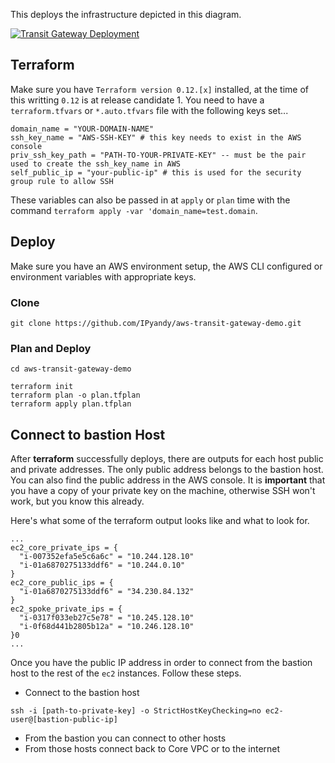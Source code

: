 This deploys the infrastructure depicted in this diagram.

[![Transit Gateway Deployment](images/aws-transit-gateway-demo-hub-spoke-800.png)](images/aws-transit-gateway-demo-hub-spoke.png)

## Terraform

Make sure you have `Terraform version 0.12.[x]` installed, at the time of this writting `0.12` is at release candidate 1. You need to have a `terraform.tfvars` or `*.auto.tfvars` file with the following keys set...

```hcl
domain_name = "YOUR-DOMAIN-NAME"
ssh_key_name = "AWS-SSH-KEY" # this key needs to exist in the AWS console
priv_ssh_key_path = "PATH-TO-YOUR-PRIVATE-KEY" -- must be the pair used to create the ssh_key_name in AWS
self_public_ip = "your-public-ip" # this is used for the security group rule to allow SSH
```

These variables can also be passed in at `apply` or `plan` time with the command `terraform apply -var 'domain_name=test.domain`.

## Deploy

Make sure you have an AWS environment setup, the AWS CLI configured or environment variables with appropriate keys.

### Clone

`git clone https://github.com/IPyandy/aws-transit-gateway-demo.git`

### Plan and Deploy

```shell
cd aws-transit-gateway-demo

terraform init
terraform plan -o plan.tfplan
terraform apply plan.tfplan
```

## Connect to bastion Host

After **terraform** successfully deploys, there are outputs for each host public and private addresses. The only public address belongs to the bastion host. You can also find the public address in the AWS console. It is **important** that you have a copy of your private key on the machine, otherwise SSH won't work, but you know this already.

Here's what some of the terraform output looks like and what to look for.

```shell
...
ec2_core_private_ips = {
  "i-007352efa5e5c6a6c" = "10.244.128.10"
  "i-01a6870275133ddf6" = "10.244.0.10"
}
ec2_core_public_ips = {
  "i-01a6870275133ddf6" = "34.230.84.132"
}
ec2_spoke_private_ips = {
  "i-0317f033eb27c5e78" = "10.245.128.10"
  "i-0f68d441b2805b12a" = "10.246.128.10"
}0
...
```

Once you have the public IP address in order to connect from the bastion host to the rest of the `ec2` instances. Follow these steps.

-   Connect to the bastion host

`ssh -i [path-to-private-key] -o StrictHostKeyChecking=no ec2-user@[bastion-public-ip]`

-   From the bastion you can connect to other hosts
-   From those hosts connect back to Core VPC or to the internet
